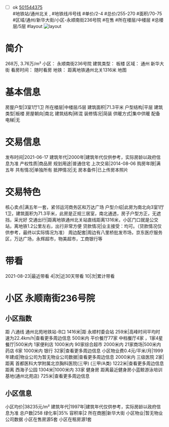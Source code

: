 - [ ] ok [501544375](https://bj.5i5j.com/ershoufang/501544375.html)  
 #地铁站/通州北关 ,  #地铁线/6号线
#单价/2-4 #总价/255-270 #面积/70-75   #区域/通州/新华大街/小区-永顺南街236号院 #在售 #所在楼层/中楼层 #总楼层/5层 #layout 
![layout](http://image2a.5i5j.com/bdir/layout/068c51eaf1d74e5e864cb9ba9a8281f9.jpg_P5.jpg) 
# 简介 
 268万,  3.76万/m² 
小区： 永顺南街236号院
建筑类型： 板楼
区域： 通州 新华大街
看房时间： 随时看房
地铁： 距离地铁通州北关1316米 地图
# 基本信息 
 房屋户型|3室1厅1卫
所在楼层|中楼层/5层
建筑面积|71.3平米
户型结构|平层
建筑类型|板楼
房屋朝向|南北
建筑结构|砖混
装修情况|简装
供暖方式|集中供暖
配备电梯|无
# 交易信息 
 发布时间|2021-06-17
建筑年代|2000年|建筑年代仅供参考，实际房龄以政府信息为准
产权性质|商品房
规划用途|普通住宅
上次交易|2014-08-06
购房年限|满五年
共有情况|单独所有
抵押情况|无
房本备件|已上传房本照片
# 交易特色 
 核心卖点|满五年一套，紧邻运河商务区和万达广场
户型介绍|此房为南北向3室1厅1卫，建筑面积为71.3平米，此房是正规三居室，南北通透，房子户型方正，无遮挡，采光好
交通出行|距离地铁通州北关站直线距离1316米，小区门口就是公交站，离地铁1.2公里左右，出行非常方便
贷款情况|业主接受：均可。（贷款情况仅供参考，最终以实际情况为准）
周边配套|周边有八里桥批发市场，京东医疗服务区，万达广场，永辉超市，物美超市，工商银行等
# 带看 
 2021-08-23|最近带看	 4|次|近30天带看	 10|次|累计带看
# 小区 永顺南街236号院
## 小区指数 
 距 八通线 通州北苑地铁站-B口 1416米|距 永顺村委会站 259米|高峰时间平均时速为22.4km/h|查看更多周边信息
500米内 平价餐厅77家
中档餐厅4家 ，1家4星餐厅|500米内 1家便利店
1000米内 90家综合超市
2000米内 21家商场|500米内 药店 6家
1000米内 银行 32家|查看更多周边信息
小区物业费0.4元/平米/月|1999年建成|物业公司为暂无物业公司数据|查看更多周边信息
2000米内 三级医院 2家|距离 首都医科大学附属北京胸科医院(三甲) (三甲/A类) 1222米|查看更多周边信息
距离 西海子公园 1304米|1000米内 33家 健身房
距离最近健身房小蓝鲸游泳培训基地(通州北苑店) 725米|查看更多周边信息
## 小区信息 
 小区均价|38235元/m²
建筑年代|1997年|建筑年代仅供参考，实际房龄以政府信息为准
总户数|258
绿化率|35%
容积率|2
所在商圈|新华大街
小区物业|暂无物业公司数据
小区在售房源5套
小区在租房源1套
